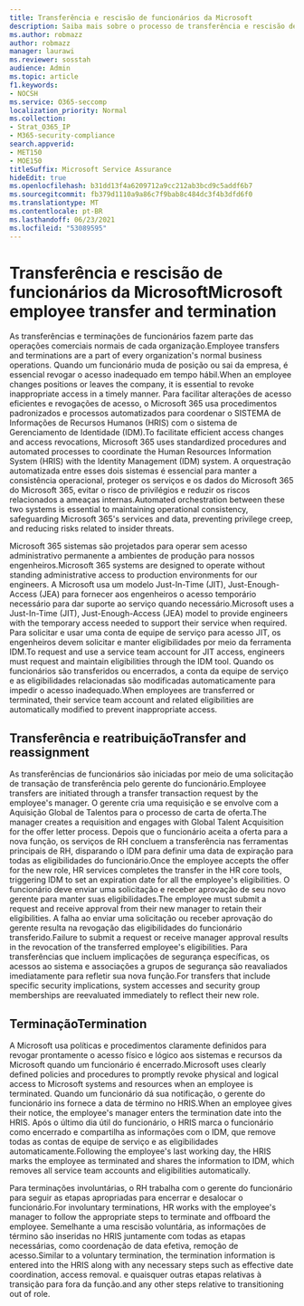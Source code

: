 ```yaml
---
title: Transferência e rescisão de funcionários da Microsoft
description: Saiba mais sobre o processo de transferência e rescisão de funcionários da Microsoft Microsoft 365
ms.author: robmazz
author: robmazz
manager: laurawi
ms.reviewer: sosstah
audience: Admin
ms.topic: article
f1.keywords:
- NOCSH
ms.service: O365-seccomp
localization_priority: Normal
ms.collection:
- Strat_O365_IP
- M365-security-compliance
search.appverid:
- MET150
- MOE150
titleSuffix: Microsoft Service Assurance
hideEdit: true
ms.openlocfilehash: b31dd13f4a6209712a9cc212ab3bcd9c5addf6b7
ms.sourcegitcommit: fb379d1110a9a86c7f9bab8c484dc3f4b3dfd6f0
ms.translationtype: MT
ms.contentlocale: pt-BR
ms.lasthandoff: 06/23/2021
ms.locfileid: "53089595"
---
```

# <a name="microsoft-employee-transfer-and-termination"></a><span data-ttu-id="40d45-103">Transferência e rescisão de funcionários da Microsoft</span><span class="sxs-lookup"><span data-stu-id="40d45-103">Microsoft employee transfer and termination</span></span>

<span data-ttu-id="40d45-104">As transferências e terminações de funcionários fazem parte das operações comerciais normais de cada organização.</span><span class="sxs-lookup"><span data-stu-id="40d45-104">Employee transfers and terminations are a part of every organization's normal business operations.</span></span> <span data-ttu-id="40d45-105">Quando um funcionário muda de posição ou sai da empresa, é essencial revogar o acesso inadequado em tempo hábil.</span><span class="sxs-lookup"><span data-stu-id="40d45-105">When an employee changes positions or leaves the company, it is essential to revoke inappropriate access in a timely manner.</span></span> <span data-ttu-id="40d45-106">Para facilitar alterações de acesso eficientes e revogações de acesso, o Microsoft 365 usa procedimentos padronizados e processos automatizados para coordenar o SISTEMA de Informações de Recursos Humanos (HRIS) com o sistema de Gerenciamento de Identidade (IDM).</span><span class="sxs-lookup"><span data-stu-id="40d45-106">To facilitate efficient access changes and access revocations, Microsoft 365 uses standardized procedures and automated processes to coordinate the Human Resources Information System (HRIS) with the Identity Management (IDM) system.</span></span> <span data-ttu-id="40d45-107">A orquestração automatizada entre esses dois sistemas é essencial para manter a consistência operacional, proteger os serviços e os dados do Microsoft 365 do Microsoft 365, evitar o risco de privilégios e reduzir os riscos relacionados a ameaças internas.</span><span class="sxs-lookup"><span data-stu-id="40d45-107">Automated orchestration between these two systems is essential to maintaining operational consistency, safeguarding Microsoft 365's services and data, preventing privilege creep, and reducing risks related to insider threats.</span></span>

<span data-ttu-id="40d45-108">Microsoft 365 sistemas são projetados para operar sem acesso administrativo permanente a ambientes de produção para nossos engenheiros.</span><span class="sxs-lookup"><span data-stu-id="40d45-108">Microsoft 365 systems are designed to operate without standing administrative access to production environments for our engineers.</span></span> <span data-ttu-id="40d45-109">A Microsoft usa um modelo Just-In-Time (JIT), Just-Enough-Access (JEA) para fornecer aos engenheiros o acesso temporário necessário para dar suporte ao serviço quando necessário.</span><span class="sxs-lookup"><span data-stu-id="40d45-109">Microsoft uses a Just-In-Time (JIT), Just-Enough-Access (JEA) model to provide engineers with the temporary access needed to support their service when required.</span></span> <span data-ttu-id="40d45-110">Para solicitar e usar uma conta de equipe de serviço para acesso JIT, os engenheiros devem solicitar e manter eligibilidades por meio da ferramenta IDM.</span><span class="sxs-lookup"><span data-stu-id="40d45-110">To request and use a service team account for JIT access, engineers must request and maintain eligibilities through the IDM tool.</span></span> <span data-ttu-id="40d45-111">Quando os funcionários são transferidos ou encerrados, a conta da equipe de serviço e as eligibilidades relacionadas são modificadas automaticamente para impedir o acesso inadequado.</span><span class="sxs-lookup"><span data-stu-id="40d45-111">When employees are transferred or terminated, their service team account and related eligibilities are automatically modified to prevent inappropriate access.</span></span>

## <a name="transfer-and-reassignment"></a><span data-ttu-id="40d45-112">Transferência e reatribuição</span><span class="sxs-lookup"><span data-stu-id="40d45-112">Transfer and reassignment</span></span>

<span data-ttu-id="40d45-113">As transferências de funcionários são iniciadas por meio de uma solicitação de transação de transferência pelo gerente do funcionário.</span><span class="sxs-lookup"><span data-stu-id="40d45-113">Employee transfers are initiated through a transfer transaction request by the employee's manager.</span></span> <span data-ttu-id="40d45-114">O gerente cria uma requisição e se envolve com a Aquisição Global de Talentos para o processo de carta de oferta.</span><span class="sxs-lookup"><span data-stu-id="40d45-114">The manager creates a requisition and engages with Global Talent Acquisition for the offer letter process.</span></span> <span data-ttu-id="40d45-115">Depois que o funcionário aceita a oferta para a nova função, os serviços de RH concluem a transferência nas ferramentas principais de RH, disparando o IDM para definir uma data de expiração para todas as eligibilidades do funcionário.</span><span class="sxs-lookup"><span data-stu-id="40d45-115">Once the employee accepts the offer for the new role, HR services completes the transfer in the HR core tools, triggering IDM to set an expiration date for all the employee's eligibilities.</span></span> <span data-ttu-id="40d45-116">O funcionário deve enviar uma solicitação e receber aprovação de seu novo gerente para manter suas eligibilidades.</span><span class="sxs-lookup"><span data-stu-id="40d45-116">The employee must submit a request and receive approval from their new manager to retain their eligibilities.</span></span> <span data-ttu-id="40d45-117">A falha ao enviar uma solicitação ou receber aprovação do gerente resulta na revogação das eligibilidades do funcionário transferido.</span><span class="sxs-lookup"><span data-stu-id="40d45-117">Failure to submit a request or receive manager approval results in the revocation of the transferred employee's eligibilities.</span></span> <span data-ttu-id="40d45-118">Para transferências que incluem implicações de segurança específicas, os acessos ao sistema e associações a grupos de segurança são reavaliados imediatamente para refletir sua nova função.</span><span class="sxs-lookup"><span data-stu-id="40d45-118">For transfers that include specific security implications, system accesses and security group memberships are reevaluated immediately to reflect their new role.</span></span>

## <a name="termination"></a><span data-ttu-id="40d45-119">Terminação</span><span class="sxs-lookup"><span data-stu-id="40d45-119">Termination</span></span>

<span data-ttu-id="40d45-120">A Microsoft usa políticas e procedimentos claramente definidos para revogar prontamente o acesso físico e lógico aos sistemas e recursos da Microsoft quando um funcionário é encerrado.</span><span class="sxs-lookup"><span data-stu-id="40d45-120">Microsoft uses clearly defined policies and procedures to promptly revoke physical and logical access to Microsoft systems and resources when an employee is terminated.</span></span> <span data-ttu-id="40d45-121">Quando um funcionário dá sua notificação, o gerente do funcionário ins fornece a data de término no HRIS.</span><span class="sxs-lookup"><span data-stu-id="40d45-121">When an employee gives their notice, the employee's manager enters the termination date into the HRIS.</span></span> <span data-ttu-id="40d45-122">Após o último dia útil do funcionário, o HRIS marca o funcionário como encerrado e compartilha as informações com o IDM, que remove todas as contas de equipe de serviço e as eligibilidades automaticamente.</span><span class="sxs-lookup"><span data-stu-id="40d45-122">Following the employee's last working day, the HRIS marks the employee as terminated and shares the information to IDM, which removes all service team accounts and eligibilities automatically.</span></span>

<span data-ttu-id="40d45-123">Para terminações involuntárias, o RH trabalha com o gerente do funcionário para seguir as etapas apropriadas para encerrar e desalocar o funcionário.</span><span class="sxs-lookup"><span data-stu-id="40d45-123">For involuntary terminations, HR works with the employee's manager to follow the appropriate steps to terminate and offboard the employee.</span></span> <span data-ttu-id="40d45-124">Semelhante a uma rescisão voluntária, as informações de término são inseridas no HRIS juntamente com todas as etapas necessárias, como coordenação de data efetiva, remoção de acesso.</span><span class="sxs-lookup"><span data-stu-id="40d45-124">Similar to a voluntary termination, the termination information is entered into the HRIS along with any necessary steps such as effective date coordination, access removal.</span></span> <span data-ttu-id="40d45-125">e quaisquer outras etapas relativas à transição para fora da função.</span><span class="sxs-lookup"><span data-stu-id="40d45-125">and any other steps relative to transitioning out of role.</span></span>
